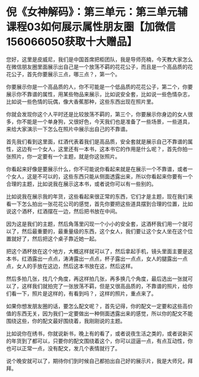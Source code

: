 # 倪《女神解码》：第三单元：第三单元辅课程03如何展示属性朋友圈【加微信156066050获取十大赠品】

您好，这里是皮威尼，我们是中国首席把柜团队，我是导师亮楠，今天教大家怎么在微信朋友圈里面展示出自己是一个放荡不羁的花花公子，而且是一个高品质的花花公子，首先你要展示三点，哪三点？，第一个。

你要展示你是一个高品质的人，你不可能是一个低品质的花花公子，第二个，你要展示你不靠谱的属性，用某些物品来展示，比如说安全套，比如说一些色情杂志，比如说一些色情的玩偶，像大香蕉那种，这些东西出现在照片里。

你就会发现你这个人平时还是比较放荡不羁的，第三个，你要展示你身边的女人很多，你不能是一个单身狗，又很好色，今天我们也是准备了一些场景，一些道具，来给大家演示一下怎么在照片中展示出自己的不靠谱。

首先我们看到这里面，红酒代表着我们是高品质，安全套就是展示自己不靠谱的属性，这边有一个女人，这里还有一本书，这本书它的作用是什么呢？，首先你拍一张照片，你一定要有一个主题，就是你这张照片。

你看起来好像是要展示什么，你不可能说你看起来就是在展示一个不靠谱，或者一个女人，这是不可以的，这些东西只能从侧面透露出来，所以你看起来你要有一个合理的主题，比如说我在展示这本书，或者说你可以有一些别的。

比如说我在展示我的年货，这些看起来很正常的东西，它们才是主题，现在我们来看一下怎么拍出一张花花公司的感觉，首先你要把这些道具摆到合理的位置，比如说这个酒杯，红酒摆在一边，然后把书放在中间。

因为这是我们的主题，然后角落里闪现一个小小的安全套，这酒杯我们用一个就可以了，然后最重要的，最重量级的东西，这个女人，我们要让这个女人坐在这个位置就好了，然后把这个桌子靠近她一起。

把这个酒杯放在这个地方，大概这样就可以了，然后拿起手机，镜头里面主要是这本书，红酒露出一点点，涛涛露出一点点，杯子露出一点点，女人的腿露出一点点，女人的手放在这边，然后这本书放在这，然后这样。

然后多拍几张，找几个角度，再这样拍几张，再多换几个角度，最后选出一张就可以了，这样我们就拍完了一张放荡不羁，但是又很高品质的，不靠谱的照片，给你们看一下，照片是这样的，有看到吗？，这样的照片，重点来了。

如果你想发朋友圈的话，要怎么配文呢？，首先记得，你的配文一定要和这些高价值的东西无关，因为我们一定要做出一种侧面透露出来的感觉，所以你的配文不能围绕这些，你的配文最好围绕着，我刚刚说的主题。

比如说你在绣书，你就说新书，晚上有的看了，或者说夜生活之类的，或者说新买的年货到了都可以，只要你的配文围绕着这个，你可以逗逼一点，有点互动性，你也可以正常一点，没有配文，发几个表情就行了。

说个晚安就可以了，期待你们到时候自己都拍出自己好的展示片，我是大师兄，拜拜。
